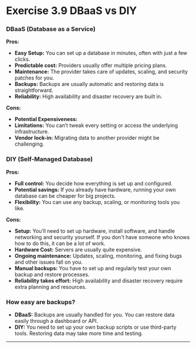 # Exercise 3.9 DBaaS vs DIY

### DBaaS (Database as a Service)

**Pros:**

- **Easy Setup:** You can set up a database in minutes, often with just a few clicks.
- **Predictable cost:** Providers usually offer multiple pricing plans.
- **Maintenance:** The provider takes care of updates, scaling, and security patches for you.
- **Backups:** Backups are usually automatic and restoring data is straightforward.
- **Reliability:** High availability and disaster recovery are built in.

**Cons:**

- **Potential Expensiveness:**
- **Limitations:** You can’t tweak every setting or access the underlying infrastructure.
- **Vendor lock-in:** Migrating data to another provider might be challenging.

### DIY (Self-Managed Database)

**Pros:**

- **Full control:** You decide how everything is set up and configured.
- **Potential savings:** If you already have hardware, running your own database can be cheaper for big projects.
- **Flexibility:** You can use any backup, scaling, or monitoring tools you like.

**Cons:**

- **Setup:** You’ll need to set up hardware, install software, and handle networking and security yourself. If you
  don't have someone who knows how to do this, it can be a lot of work.
- **Hardware Cost:** Servers are usually quite expensive.
- **Ongoing maintenance:** Updates, scaling, monitoring, and fixing bugs and other issues fall on you.
- **Manual backups:** You have to set up and regularly test your own backup and restore processes.
- **Reliability takes effort:** High availability and disaster recovery require extra planning and resources.

### How easy are backups?

- **DBaaS:** Backups are usually handled for you. You can restore data easily through a dashboard or API.
- **DIY:** You need to set up your own backup scripts or use third-party tools. Restoring data may take more time and
  testing.

---